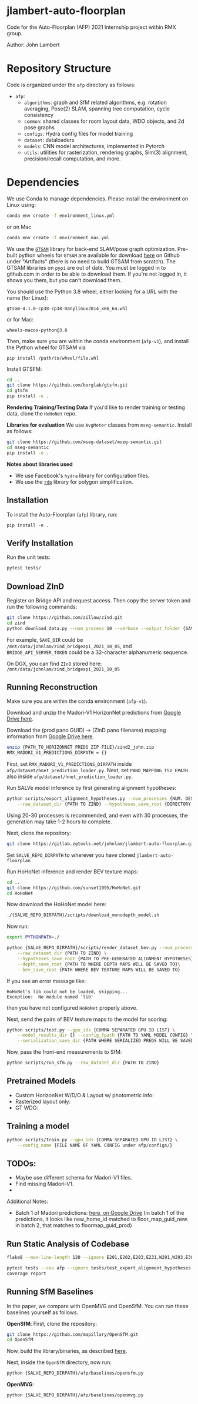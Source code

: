# jlambert-auto-floorplan

Code for the Auto-Floorplan (AFP) 2021 Internship project within RMX group.

Author: John Lambert

# Repository Structure

Code is organized under the `afp` directory as follows:
- `afp`:
    - `algorithms`: graph and SfM related algorithms, e.g. rotation averaging, Pose(2) SLAM, spanning tree computation, cycle consistency
    - `common`: shared classes for room layout data, WDO objects, and 2d pose graphs
    - `configs`: Hydra config files for model training
    - `dataset`: dataloaders
    - `models`: CNN model architectures, implemented in Pytorch
    - `utils`: utilities for rasterization, rendering graphs, Sim(3) alignment, precision/recall computation, and more.


# Dependencies

We use Conda to manage dependencies. Please install the environment on Linux using:
```bash
conda env create -f environment_linux.yml
```
or on Mac
```bash
conda env create -f environment_mac.yml
```

We use the [`GTSAM`](https://github.com/borglab/gtsam) library for back-end SLAM/pose graph optimization. Pre-built python wheels for `GTSAM` are available for download [here](https://github.com/borglab/gtsam-manylinux-build/actions/runs/1482405025) on Github under "Artifacts" (there is no need to build GTSAM from scratch). The GTSAM libraries on `pypi` are out of date. You must be logged in to github.com in order to be able to download them.  If you're not logged in, it shows you them, but you can't download them.

You should use the Python 3.8 wheel, either looking for a URL with the name (for Linux):
```
gtsam-4.1.0-cp38-cp38-manylinux2014_x86_64.whl
```
or for Mac:
```
wheels-macos-python@3.8
```

Then, make sure you are within the conda environment (`afp-v1`), and install the Python wheel for GTSAM via 
```
pip install /path/to/wheel/file.whl
```

Install GTSFM:
```bash
cd ..
git clone https://github.com/borglab/gtsfm.git
cd gtsfm
pip install -e .
```


**Rendering Training/Testing Data** If you'd like to render training or testing data, clone the `HoHoNet` repo.

**Libraries for evaluation** We use `AvgMeter` classes from `mseg-semantic`. Install as follows:

```bash
git clone https://github.com/mseg-dataset/mseg-semantic.git
cd mseg-semantic
pip install -e .
```

**Notes about libraries used**
- We use Facebook's `hydra` library for configuration files.
- We use the [`rdp`](https://github.com/fhirschmann/rdp) library for polygon simplification.


## Installation
To install the Auto-Floorplan (`afp`) library, run:
```
pip install -e .
```

## Verify Installation

Run the unit tests:
```bash
pytest tests/
```

## Download ZInD

Register on Bridge API and request access. Then copy the server token and run the following commands:

```bash
git clone https://github.com/zillow/zind.git
cd zind
python download_data.py --num_process 10 --verbose --output_folder {SAVE_DIR} --server_token {BRIDGE_API_SERVER_TOKEN}
```

For example, `SAVE_DIR` could be `/mnt/data/johnlam/zind_bridgeapi_2021_10_05`, and `BRIDGE_API_SERVER_TOKEN` could be a 32-character alphanumeric sequence.

On DGX, you can find `ZInD` stored here:
`/mnt/data/johnlam/zind_bridgeapi_2021_10_05`

## Running Reconstruction

Make sure you are within the conda environment (`afp-v1`).

Download and unzip the Madori-V1 HorizonNet predictions from [Google Drive here](https://drive.google.com/file/d/1VBTBYIaFSHDtP31_FnM6vII3_p1On3tE/view?usp=sharing).

Download the (prod pano GUID) -> (ZInD pano filename) mapping information from [Google Drive here](https://drive.google.com/file/d/1ALPLDWPA8K7taNuxReOt0RiaJ1AlIEY1/view?usp=sharing).

```bash
unzip {PATH_TO_HORIZONNET PREDS ZIP FILE}/zind2_john.zip
RMX_MADORI_V1_PREDICTIONS_DIRPATH = {}
```
First, set `RMX_MADORI_V1_PREDICTIONS_DIRPATH` inside `afp/dataset/hnet_prediction_loader.py`.
Next, set `PANO_MAPPING_TSV_FPATH` also inside `afp/dataset/hnet_prediction_loader.py`.

Run SALVe model inference by first generating alignment hypotheses:
```bash
python scripts/export_alignment_hypotheses.py --num_processes {NUM. DESIRED PROCS.} \
    --raw_dataset_dir {PATH TO ZIND} --hypotheses_save_root {DIRECTORY WHERE TO DUMP OUTPUT}
```
Using 20-30 processes is recommended, and even with 30 processes, the generation may take 1-2 hours to complete.

Next, clone the repository: 
```bash
git clone https://gitlab.zgtools.net/johnlam/jlambert-auto-floorplan.git
```

Set `SALVE_REPO_DIRPATH` to wherever you have cloned `jlambert-auto-floorplan`



Run HoHoNet inference and render BEV texture maps:
```bash
cd ..
git clone https://github.com/sunset1995/HoHoNet.git
cd HoHoNet
```

Now download the HoHoNet model here: 
```bash
./{SALVE_REPO_DIRPATH}/scripts/download_monodepth_model.sh
```

Now run:
```bash
export PYTHONPATH=./

python {SALVE_REPO_DIRPATH}/scripts/render_dataset_bev.py --num_processes {NUM. DESIRED PROCS.} \
    --raw_dataset_dir {PATH TO ZIND} \
    --hypotheses_save_root {PATH TO PRE-GENERATED ALIGNMENT HYPOTHESES} \
    --depth_save_root {PATH TO WHERE DEPTH MAPS WILL BE SAVED TO}\
    --bev_save_root {PATH WHERE BEV TEXTURE MAPS WILL BE SAVED TO}
```

If you see an error message like:
```
HoHoNet's lib could not be loaded, skipping...
Exception:  No module named 'lib'
```
then you have not configured `HoHoNet` properly above.

Next, send the pairs of BEV texture maps to the model for scoring:
```bash
python scripts/test.py --gpu_ids {COMMA SEPARATED GPU ID LIST} \
    --model_results_dir {} --config_fpath {PATH TO YAML MODEL CONFIG} \
    --serialization_save_dir {PATH WHERE SERIALIZED PREDS WILL BE SAVED TO}
```

Now, pass the front-end measurements to SfM:
```bash
python scripts/run_sfm.py --raw_dataset_dir {PATH TO ZIND}
```

## Pretrained Models

- Custom HorizonNet W/D/O & Layout w/ photometric info:
- Rasterized layout only:
- GT WDO:

## Training a model

```bash
python scripts/train.py --gpu_ids {COMMA SEPARATED GPU ID LIST} \
    --config_name {FILE NAME OF YAML CONFIG under afp/configs/}
```

## TODOs:

- Maybe use different schema for Madori-V1 files.
- Find missing Madori-V1.
- 

Additional Notes:
- Batch 1 of Madori predictions: [here, on Google Drive](https://drive.google.com/drive/folders/1A7N3TESuwG8JOpx_TtkKCy3AtuTYIowk?usp=sharing)
(in batch 1 of the predictions, it looks like new_home_id matched to floor_map_guid_new. in batch 2, that matches to floormap_guid_prod)

## Run Static Analysis of Codebase

```bash
flake8 --max-line-length 120 --ignore E201,E202,E203,E231,W291,W293,E303,W391,E402,W503,E731 afp
```

```bash
pytest tests --cov afp --ignore tests/test_export_alignment_hypotheses.py
coverage report
```

## Running SfM Baselines

In the paper, we compare with OpenMVG and OpenSfM. You can run these baselines yourself as follows.

**OpenSfM**: First, clone the repository:
```bash
git clone https://github.com/mapillary/OpenSfM.git
cd OpenSfM
```
Now, build the library/binaries, as described [here](https://opensfm.org/docs/building.html).

Next, inside the `OpenSfM` directory, now run:
```bash
python {SALVE_REPO_DIRPATH}/afp/baselines/opensfm.py
```

**OpenMVG**: 
```bash
python {SALVE_REPO_DIRPATH}/afp/baselines/openmvg.py
```
